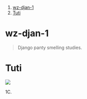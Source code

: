 
1. [wz-djan-1](#wz-djan-1)
2. [Tuti](#tuti)


# wz-djan-1

> Django panty smelling studies.

# Tuti 

[![](https://i.ytimg.com/vi/ZpKl3U-arN8/hqdefault.jpg?sqp=-oaymwEcCPYBEIoBSFXyq4qpAw4IARUAAIhCGAFwAcABBg==&rs=AOn4CLBkDdtEHQDwfm1uiQSyopopZsTchw)](https://youtube.com/playlist?list=PL4cUxeGkcC9iqfAag3a_BKEX1N43uJutw&si=mXHJZHqA3eTfFUVe)

1C.